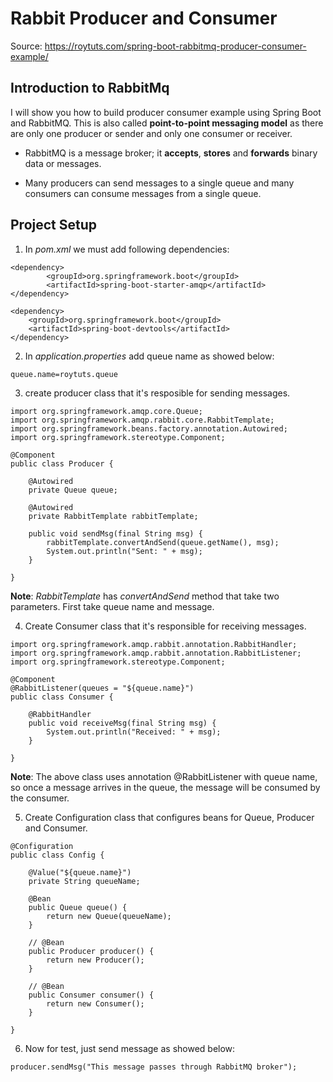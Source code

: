 # Rabbit Producer and Consumer

Source: https://roytuts.com/spring-boot-rabbitmq-producer-consumer-example/

## Introduction to RabbitMq
 
I will show you how to build producer consumer example using Spring Boot and RabbitMQ. This is also called __point-to-point messaging model__ as there are only one producer or sender and only one consumer or receiver.

* RabbitMQ is a message broker; it __accepts__, __stores__ and __forwards__ binary data or messages. 

* Many producers can send messages to a single queue and many consumers can consume messages from a single queue.

## Project Setup

1. In _pom.xml_ we must add following dependencies:
```
<dependency>
		<groupId>org.springframework.boot</groupId>
		<artifactId>spring-boot-starter-amqp</artifactId>
</dependency>

<dependency>
    <groupId>org.springframework.boot</groupId>
    <artifactId>spring-boot-devtools</artifactId>
</dependency>
```

2. In _application.properties_ add queue name as showed below:
```
queue.name=roytuts.queue
```
3. create producer class that it's resposible for sending messages.
```
import org.springframework.amqp.core.Queue;
import org.springframework.amqp.rabbit.core.RabbitTemplate;
import org.springframework.beans.factory.annotation.Autowired;
import org.springframework.stereotype.Component;

@Component
public class Producer {

	@Autowired
	private Queue queue;

	@Autowired
	private RabbitTemplate rabbitTemplate;

	public void sendMsg(final String msg) {
		rabbitTemplate.convertAndSend(queue.getName(), msg);
		System.out.println("Sent: " + msg);
	}

}
```

__Note__: _RabbitTemplate_ has _convertAndSend_ method that take two parameters. First take queue name and message.

4. Create Consumer class that it's responsible for receiving messages.
```
import org.springframework.amqp.rabbit.annotation.RabbitHandler;
import org.springframework.amqp.rabbit.annotation.RabbitListener;
import org.springframework.stereotype.Component;

@Component
@RabbitListener(queues = "${queue.name}")
public class Consumer {

	@RabbitHandler
	public void receiveMsg(final String msg) {
		System.out.println("Received: " + msg);
	}

}
```

__Note__: The above class uses annotation @RabbitListener with queue name, so once a message arrives in the queue, the message will be consumed by the consumer.

5. Create Configuration class that configures beans for Queue, Producer and Consumer.

```
@Configuration
public class Config {

	@Value("${queue.name}")
	private String queueName;

	@Bean
	public Queue queue() {
		return new Queue(queueName);
	}

	// @Bean
	public Producer producer() {
		return new Producer();
	}

	// @Bean
	public Consumer consumer() {
		return new Consumer();
	}

}
```

6. Now for test, just send message as showed below:
```
producer.sendMsg("This message passes through RabbitMQ broker");
```